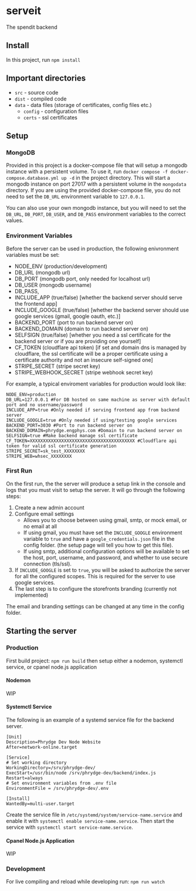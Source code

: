 # serveit

The spendit backend

## Install

In this project, run `npm install`

## Important directories

- `src` - source code
- `dist` - compiled code
- `data` - data files (storage of certificates, config files etc.)
    - `config` - configuration files
    - `certs` - ssl certificates

## Setup

### MongoDB

Provided in this project is a docker-compose file that will setup a mongodb instance with a persistent volume. To use it, run `docker compose -f docker-compose.database.yml up -d` in the project directory. This will start a mongodb instance on port 27017 with a persistent volume in the `mongodata` directory. If you are using the provided docker-compose file, you do not need to set the `DB_URL` environment variable to `127.0.0.1`.

You can also use your own mongodb instance, but you will need to set the `DB_URL`, `DB_PORT`, `DB_USER`, and `DB_PASS` environment variables to the correct values.

### Environment Variables

Before the server can be used in production, the following enivronment variables must be set:
- NODE_ENV (production/development)
- DB_URL (mongodb url)
- DB_PORT (mongodb port, only needed for localhost url)
- DB_USER (mongodb username)
- DB_PASS,
- INCLUDE_APP (true/false) [whether the backend server should serve the frontend app]
- INCLUDE_GOOGLE (true/false) [whether the backend server should use google services (gmail, google oauth, etc.)]
- BACKEND_PORT (port to run backend server on)
- BACKEND_DOMAIN (domain to run backend server on)
- SELFSIGN (true/false) [whether you need a ssl certificate for the backend server or if you are providing one yourself]
- CF_TOKEN (cloudflare api token) [if set and domain dns is managed by cloudflare, the ssl certificate will be a proper certificate using a certificate authority and not an insecure self-signed one]
- STRIPE_SECRET (stripe secret key)
- STRIPE_WEBHOOK_SECRET (stripe webhook secret key)

For example, a typical enviroment variables for production would look like:

```
NODE_ENV=production
DB_URL=127.0.0.1 #For DB hosted on same machine as server with default port and no username/password
INCLUDE_APP=true #Only needed if serving frontend app from backend server
INCLUDE_GOOGLE=true #Only needed if using/testing google services
BACKEND_PORT=3030 #Port to run backend server on
BACKEND_DOMAIN=phrydge.engphys.com #Domain to run backend server on
SELFSIGN=true #Make backend manage ssl certificate
CF_TOKEN=XXXXXXXXXXXXXXXXXXXXXXXXXXXXXXXXXXXXXXXX #Cloudflare api token for valid ssl certificate generation
STRIPE_SECRET=sk_test_XXXXXXXX
STRIPE_WEB=whsec_XXXXXXXX
```

### First Run

On the first run, the the server will produce a setup link in the console and logs that you must visit to setup the server. It will go through the following steps:

1. Create a new admin account
2. Configure email settings
   - Allows you to choose between using gmail, smtp, or mock email, or no email at all
   - If using gmail, you must have set the `INCLUDE_GOOGLE` environment variable to `true` and have a `google_credentials.json` file in the config folder. (the setup page will tell you how to get this file).
   - If using smtp, additional configuration options will be available to set the host, port, username, and password, and whether to use secure connection (tls/ssl).
3. If `INCLUDE_GOOGLE` is set to `true`, you will be asked to authorize the server for all the configured scopes. This is required for the server to use google services.
4. The last step is to configure the storefronts branding (currently not implemented)

The email and branding settings can be changed at any time in the config folder.

## Starting the server

### Production

First build project: `npm run build` then setup either a nodemon, systemctl service, or cpanel node.js application

#### Nodemon

WIP

#### Systemctl Service

The following is an example of a systemd service file for the backend server. 

```
[Unit]
Description=Phrydge Dev Node Website
After=network-online.target

[Service]
# Set working directory
WorkingDirectory=/srv/phrydge-dev/
ExecStart=/usr/bin/node /srv/phrydge-dev/backend/index.js 
Restart=always
# Set environment variables from .env file
EnvironmentFile = /srv/phrydge-dev/.env

[Install]
WantedBy=multi-user.target
```

Create the service file in `/etc/systemd/system/service-name.service` and enable it with `systemctl enable service-name.service`. Then start the service with `systemctl start service-name.service`.

#### Cpanel Node.js Application

WIP

### Development

For live compiling and reload while developing run: `npm run watch`